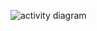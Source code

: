 ![activity diagram](https://user-images.githubusercontent.com/81506807/114916624-a3ea3f00-9e42-11eb-9679-2d12c0a1d4d4.png)